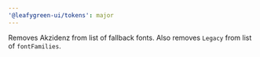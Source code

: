 ```yaml
---
'@leafygreen-ui/tokens': major
---
```


Removes Akzidenz from list of fallback fonts. Also removes `Legacy` from list of `fontFamilies`.
